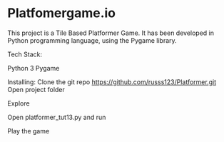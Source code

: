 # Platfomergame.io
This project is a Tile Based Platformer Game. It has been developed in Python programming language, using the Pygame library.

Tech Stack:

Python 3
Pygame

Installing:
Clone the git repo
https://github.com/russs123/Platformer.git
Open project folder

Explore

Open platformer_tut13.py and run

Play the game


